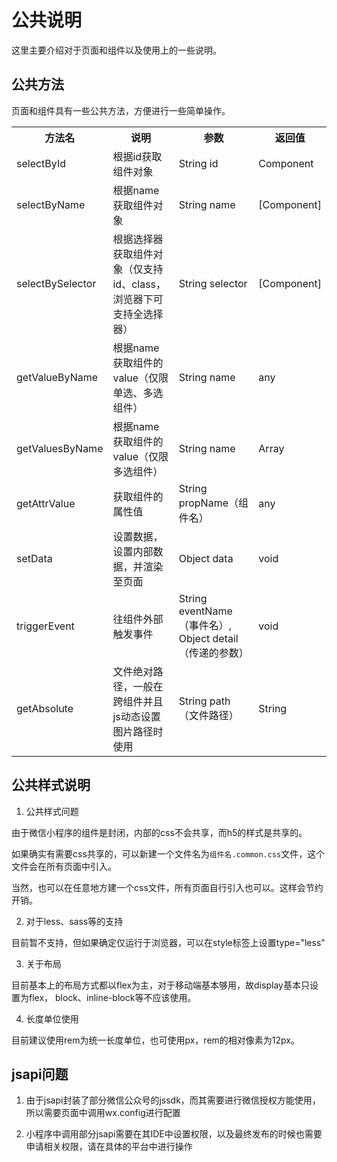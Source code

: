 
# 公共说明

这里主要介绍对于页面和组件以及使用上的一些说明。


<h2 id="cid_1">公共方法</h2>

页面和组件具有一些公共方法，方便进行一些简单操作。 

<table>
    <tr>
        <th>方法名</th>
        <th>说明</th>
        <th>参数</th>
        <th>返回值</th>
    </tr>
    <tr>
        <td>selectById</td>
        <td>根据id获取组件对象</td>
        <td>String id</td>
        <td>Component</td>
    </tr>
    <tr>
        <td>selectByName</td>
        <td>根据name获取组件对象</td>
        <td>String name</td>
        <td>[Component]</td>
    </tr>
    <tr>
        <td>selectBySelector</td>
        <td>根据选择器获取组件对象（仅支持id、class，浏览器下可支持全选择器）</td>
        <td>String selector</td>
        <td>[Component]</td>
    </tr>
    <tr>
        <td>getValueByName</td>
        <td>根据name获取组件的value（仅限单选、多选组件）</td>
        <td>String name</td>
        <td>any</td>
    </tr>
    <tr>
        <td>getValuesByName</td>
        <td>根据name获取组件的value（仅限多选组件）</td>
        <td>String name</td>
        <td>Array</td>
    </tr>
    <tr>
        <td>getAttrValue</td>
        <td>获取组件的属性值</td>
        <td>String propName（组件名）</td>
        <td>any</td>
    </tr>
    <tr>
        <td>setData</td>
        <td>设置数据，设置内部数据，并渲染至页面</td>
        <td>Object data</td>
        <td>void</td>
    </tr>
    <tr>
        <td>triggerEvent</td>
        <td>往组件外部触发事件</td>
        <td>String eventName（事件名）, Object detail（传递的参数）</td>
        <td>void</td>
    </tr>
    <tr>
        <td>getAbsolute</td>
        <td>文件绝对路径，一般在跨组件并且js动态设置图片路径时使用</td>
        <td>String path（文件路径）</td>
        <td>String</td>
    </tr>
</table>

<h2 id="cid_2">公共样式说明</h2>


1. 公共样式问题

由于微信小程序的组件是封闭，内部的css不会共享，而h5的样式是共享的。

如果确实有需要css共享的，可以新建一个文件名为<code>组件名.common.css</code>文件，这个文件会在所有页面中引入。

当然，也可以在任意地方建一个css文件，所有页面自行引入也可以。这样会节约开销。

2. 对于less、sass等的支持

目前暂不支持，但如果确定仅运行于浏览器，可以在style标签上设置type="less"


3. 关于布局

目前基本上的布局方式都以flex为主，对于移动端基本够用，故display基本只设置为flex， block、inline-block等不应该使用。


4. 长度单位使用

目前建议使用rem为统一长度单位，也可使用px，rem的相对像素为12px。


<h2 id="cid_3">jsapi问题</h2>

1. 由于jsapi封装了部分微信公众号的jssdk，而其需要进行微信授权方能使用，所以需要页面中调用wx.config进行配置

2. 小程序中调用部分jsapi需要在其IDE中设置权限，以及最终发布的时候也需要申请相关权限，请在具体的平台中进行操作


